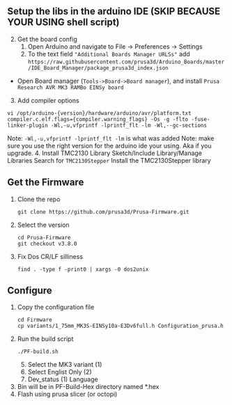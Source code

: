 
## Setup the libs in the arduino IDE (SKIP BECAUSE YOUR USING shell script)
2. Get the board config
	1.  Open Arduino and navigate to File -> Preferences -> Settings
	2. To the text field  `"Additional Boards Manager URLSs"`  add `https://raw.githubusercontent.com/prusa3d/Arduino_Boards/master/IDE_Board_Manager/package_prusa3d_index.json`
-   Open Board manager (`Tools->Board->Board manager`), and install  `Prusa Research AVR MK3 RAMBo EINSy board`
3. Add compiler options
```
vi /opt/arduino-{version}/hardware/arduino/avr/platform.txt
compiler.c.elf.flags={compiler.warning_flags} -Os -g -flto -fuse-linker-plugin -Wl,-u,vfprintf -lprintf_flt -lm -Wl,--gc-sections
```
Note: `-Wl,-u,vfprintf -lprintf_flt -lm` is what was added
Note: make sure you use the right version for the arduino ide your using.  Aka if you upgrade.
4. Install TMC2130 Library
Sketch/Include Library/Manage Libraries
Search for `TMC2130Stepper`
Install the TMC2130Stepper library

## Get the Firmware
1. Clone the repo
	```
	git clone https://github.com/prusa3d/Prusa-Firmware.git
	```
2. Select the version
    ```
    cd Prusa-Firmware
    git checkout v3.8.0
    ```
3. Fix Dos CR/LF silliness
      ```
   find . -type f -print0 | xargs -0 dos2unix
   ```

## Configure
1. Copy the configuration file
     ```
     cd Firmware
     cp variants/1_75mm_MK3S-EINSy10a-E3Dv6full.h Configuration_prusa.h
3. Run the build script
   ```
   ./PF-build.sh
   ```
	5. Select the MK3 variant (1)
	6. Select Englist Only (2)
	7. Dev_status (1) Language
4. Bin will be in PF-Build-Hex directory named *.hex
5. Flash using prusa slicer (or octopi)
   

<!--stackedit_data:
eyJoaXN0b3J5IjpbNzIxNjAwMjQsMjA2NjU4NjMxMSwtMTQ1Nz
g5ODQxMSwtNjUxMjAzODU5LDE2MjA2MTE4MzIsLTQxMjcyNjE4
NiwtNTg2MjA3MzM0LDgwMTQ3Mzc2NSwtMzk2NTkzNTk4LDY5OD
ExMzI2MV19
-->